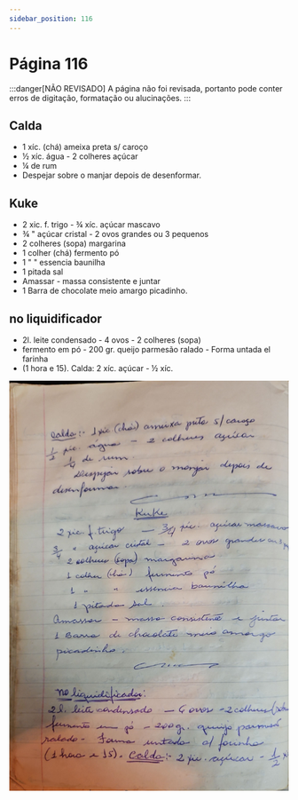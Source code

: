 ```yaml
---
sidebar_position: 116
---
```

# Página 116
:::danger[NÃO REVISADO]
A página não foi revisada, portanto pode conter erros de digitação, formatação ou alucinações.
:::
## Calda

- 1 xíc. (chá) ameixa preta s/ caroço
- ½ xíc. água - 2 colheres açúcar
- ¼ de rum
- Despejar sobre o manjar depois de desenformar.

## Kuke

- 2 xic. f. trigo - ¾ xíc. açúcar mascavo
- ¾ " açúcar cristal - 2 ovos grandes ou 3 pequenos
- 2 colheres (sopa) margarina
- 1 colher (chá) fermento pó
- 1 " " essencia baunilha
- 1 pitada sal
- Amassar - massa consistente e juntar
- 1 Barra de chocolate meio amargo
  picadinho.

## no liquidificador

- 2l. leite condensado - 4 ovos - 2 colheres (sopa)
- fermento em pó - 200 gr. queijo parmesão
  ralado - Forma untada el farinha
- (1 hora e 15). Calda: 2 xíc. açúcar - ½ xíc.

![imagem base](./images/page_116.png)
